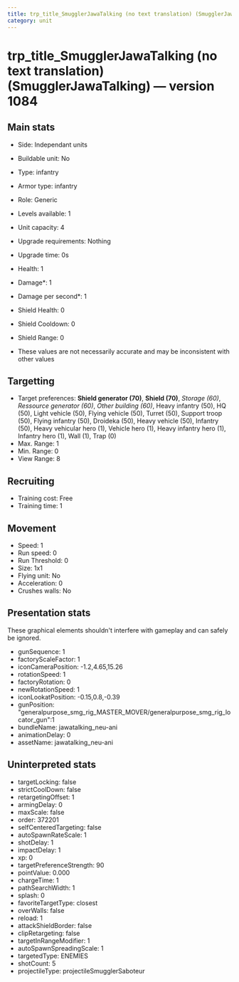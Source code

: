 ```yaml
---
title: trp_title_SmugglerJawaTalking (no text translation) (SmugglerJawaTalking)
category: unit
---
```


# trp_title_SmugglerJawaTalking (no text translation) (SmugglerJawaTalking) — version 1084

## Main stats

  * Side: Independant units
  * Buildable unit: No
  * Type: infantry
  * Armor type: infantry
  * Role: Generic
  * Levels available: 1
  * Unit capacity: 4
  * Upgrade requirements: Nothing
  * Upgrade time: 0s
  * Health: 1
  * Damage*: 1
  * Damage per second*: 1
  * Shield Health: 0
  * Shield Cooldown: 0
  * Shield Range: 0

* These values are not necessarily accurate and may be inconsistent with other values

## Targetting

  * Target preferences: **Shield generator (70)**, **Shield (70)**, _Storage (60)_, _Ressource generator (60)_, _Other building (60)_, Heavy infantry (50), HQ (50), Light vehicle (50), Flying vehicle (50), Turret (50), Support troop (50), Flying infantry (50), Droideka (50), Heavy vehicle (50), Infantry (50), Heavy vehicular hero (1), Vehicle hero (1), Heavy infantry hero (1), Infantry hero (1), Wall (1), Trap (0)
  * Max. Range: 1
  * Min. Range: 0
  * View Range: 8

## Recruiting

  * Training cost: Free
  * Training time: 1

## Movement

  * Speed: 1
  * Run speed: 0
  * Run Threshold: 0
  * Size: 1x1
  * Flying unit: No
  * Acceleration: 0
  * Crushes walls: No

## Presentation stats

These graphical elements shouldn't interfere with gameplay and can safely be ignored.

  * gunSequence: 1
  * factoryScaleFactor: 1
  * iconCameraPosition: -1.2,4.65,15.26
  * rotationSpeed: 1
  * factoryRotation: 0
  * newRotationSpeed: 1
  * iconLookatPosition: -0.15,0.8,-0.39
  * gunPosition: "generalpurpose_smg_rig_MASTER_MOVER/generalpurpose_smg_rig_locator_gun":1
  * bundleName: jawatalking_neu-ani
  * animationDelay: 0
  * assetName: jawatalking_neu-ani

## Uninterpreted stats

  * targetLocking: false
  * strictCoolDown: false
  * retargetingOffset: 1
  * armingDelay: 0
  * maxScale: false
  * order: 372201
  * selfCenteredTargeting: false
  * autoSpawnRateScale: 1
  * shotDelay: 1
  * impactDelay: 1
  * xp: 0
  * targetPreferenceStrength: 90
  * pointValue: 0.000
  * chargeTime: 1
  * pathSearchWidth: 1
  * splash: 0
  * favoriteTargetType: closest
  * overWalls: false
  * reload: 1
  * attackShieldBorder: false
  * clipRetargeting: false
  * targetInRangeModifier: 1
  * autoSpawnSpreadingScale: 1
  * targetedType: ENEMIES
  * shotCount: 5
  * projectileType: projectileSmugglerSaboteur

